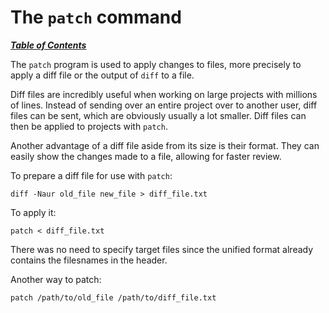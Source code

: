 # The `patch` command

[***Table of Contents***](/README.md)

The `patch` program is used to apply changes to files, more precisely to apply
a diff file or the output of `diff` to a file.

Diff files are incredibly useful when working on large projects with millions
of lines. Instead of sending over an entire project over to another user, diff
files can be sent, which are obviously usually a lot smaller. Diff files can
then be applied to projects with `patch`.

Another advantage of a diff file aside from its size is their format. They can
easily show the changes made to a file, allowing for faster review.

To prepare a diff file for use with `patch`:

    diff -Naur old_file new_file > diff_file.txt

To apply it:

    patch < diff_file.txt

There was no need to specify target files since the unified format already
contains the filesnames in the header.

Another way to patch:

    patch /path/to/old_file /path/to/diff_file.txt
